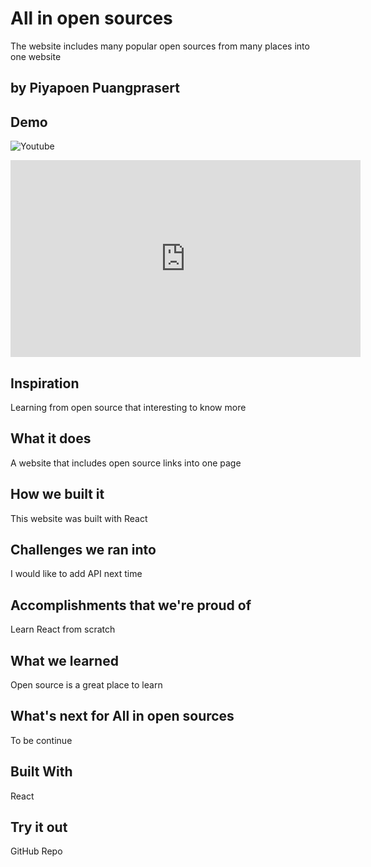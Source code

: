 # All in open sources
The website includes many popular open sources from many places into one website
## by Piyapoen Puangprasert

## Demo 
![Youtube](https://youtu.be/fDFx5ZzPemE)
<iframe width="560" height="315" src="https://www.youtube.com/embed/fDFx5ZzPemE?si=u3hERwA4kYUb_OzM" title="YouTube video player" frameborder="0" allow="accelerometer; autoplay; clipboard-write; encrypted-media; gyroscope; picture-in-picture; web-share" allowfullscreen></iframe>

## Inspiration
Learning from open source that interesting to know more

## What it does
A website that includes open source links into one page

## How we built it
This website was built with React

## Challenges we ran into
I would like to add API next time

## Accomplishments that we're proud of
Learn React from scratch

## What we learned
Open source is a great place to learn

## What's next for All in open sources
To be continue

## Built With
React

## Try it out

GitHub Repo
